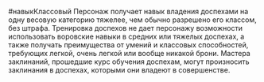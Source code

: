 #навыкКлассовый
Персонаж получает навык владения доспехами на одну весовую категорию тяжелее, чем обычно разрешено его классом, без штрафа. Тренировка доспехов не дает персонажу возможности использовать воровские навыки в средних или тяжелых доспехах, а также получать преимущества от умений и классовых способностей, требующих легкой, очень легкой или вообще никакой брони. Мастера заклинаний, прошедшие курс обучения доспехам, могут произносить заклинания в доспехах, которыми они владеют в совершенстве.
